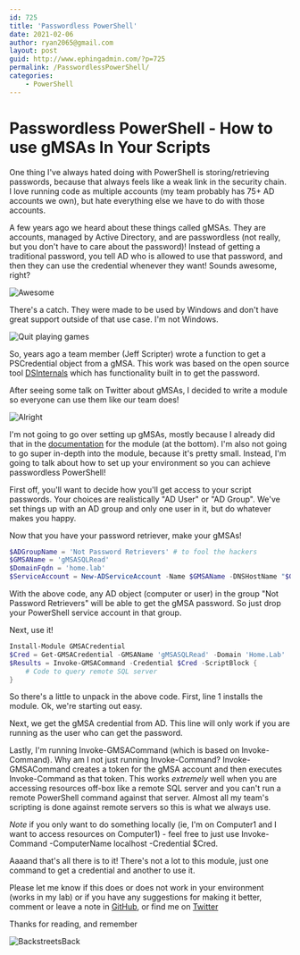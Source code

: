 ```yaml
---
id: 725
title: 'Passwordless PowerShell'
date: 2021-02-06
author: ryan2065@gmail.com
layout: post
guid: http://www.ephingadmin.com/?p=725
permalink: /PasswordlessPowerShell/
categories:
    - PowerShell
---
```


# Passwordless PowerShell - How to use gMSAs In Your Scripts

One thing I've always hated doing with PowerShell is storing/retrieving passwords, because that always feels like a weak link in the security chain. I love running code as multiple accounts (my team probably has 75+ AD accounts we own), but hate everything else we have to do with those accounts.

A few years ago we heard about these things called gMSAs. They are accounts, managed by Active Directory, and are passwordless (not really, but you don't have to care about the password)! Instead of getting a traditional password, you tell AD who is allowed to use that password, and then they can use the credential whenever they want! Sounds awesome, right?

![Awesome](https://media.giphy.com/media/VGthqYKqyKhipYxK2s/giphy.gif)

There's a catch. They were made to be used by Windows and don't have great support outside of that use case. I'm not Windows.

![Quit playing games](https://media.giphy.com/media/qcoocjBhD5Zle/giphy.gif)

So, years ago a team member (Jeff Scripter) wrote a function to get a PSCredential object from a gMSA. This work was based on the open source tool [DSInternals](https://github.com/MichaelGrafnetter/DSInternals) which has functionality built in to get the password.

After seeing some talk on Twitter about gMSAs, I decided to write a module so everyone can use them like our team does!

![Alright](https://media.giphy.com/media/t75AqiyT97TmIZZf3V/giphy.gif)

I'm not going to go over setting up gMSAs, mostly because I already did that in the [documentation](https://github.com/Ryan2065/gMSACredentialModule) for the module (at the bottom). I'm also not going to go super in-depth into the module, because it's pretty small. Instead, I'm going to talk about how to set up your environment so you can achieve passwordless PowerShell!

First off, you'll want to decide how you'll get access to your script passwords. Your choices are realistically "AD User" or "AD Group". We've set things up with an AD group and only one user in it, but do whatever makes you happy.

Now that you have your password retriever, make your gMSAs!

``` PowerShell
$ADGroupName = 'Not Password Retrievers' # to fool the hackers
$GMSAName = 'gMSASQLRead'
$DomainFqdn = 'home.lab'
$ServiceAccount = New-ADServiceAccount -Name $GMSAName -DNSHostName "$GMSAName.$($DomainFqdn)" -PrincipalsAllowedToRetrieveManagedPassword $ADGroupName -Enabled $true
```

With the above code, any AD object (computer or user) in the group "Not Password Retrievers" will be able to get the gMSA password. So just drop your PowerShell service account in that group.

Next, use it!

``` PowerShell
Install-Module GMSACredential
$Cred = Get-GMSACredential -GMSAName 'gMSASQLRead' -Domain 'Home.Lab'
$Results = Invoke-GMSACommand -Credential $Cred -ScriptBlock {
    # Code to query remote SQL server
}
```

So there's a little to unpack in the above code. First, line 1 installs the module. Ok, we're starting out easy.

Next, we get the gMSA credential from AD. This line will only work if you are running as the user who can get the password. 

Lastly, I'm running Invoke-GMSACommand (which is based on Invoke-Command). Why am I not just running Invoke-Command? Invoke-GMSACommand creates a token for the gMSA account and then executes Invoke-Command as that token. This works *extremely* well when you are accessing resources off-box like a remote SQL server and you can't run a remote PowerShell command against that server. Almost all my team's scripting is done against remote servers so this is what we always use. 

*Note* if you only want to do something locally (ie, I'm on Computer1 and I want to access resources on Computer1) - feel free to just use Invoke-Command -ComputerName localhost -Credential $Cred.

Aaaand that's all there is to it! There's not a lot to this module, just one command to get a credential and another to use it. 

Please let me know if this does or does not work in your environment (works in my lab) or if you have any suggestions for making it better, comment or leave a note in [GitHub](https://github.com/Ryan2065/gMSACredentialModule/issues), or find me on [Twitter](https://twitter.com/ephingposh?lang=en)

Thanks for reading, and remember

![BackstreetsBack](https://media.giphy.com/media/65GiuFnyEuMjm/giphy.gif)
